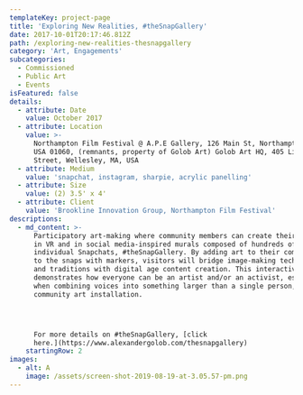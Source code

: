```yaml
---
templateKey: project-page
title: 'Exploring New Realities, #theSnapGallery'
date: 2017-10-01T20:17:46.812Z
path: /exploring-new-realities-thesnapgallery
category: 'Art, Engagements'
subcategories:
  - Commissioned
  - Public Art
  - Events
isFeatured: false
details:
  - attribute: Date
    value: October 2017
  - attribute: Location
    value: >-
      Northampton Film Festival @ A.P.E Gallery, 126 Main St, Northampton, MA,
      USA 01060, (remnants, property of Golob Art) Golob Art HQ, 405 Linden
      Street, Wellesley, MA, USA 
  - attribute: Medium
    value: 'snapchat, instagram, sharpie, acrylic panelling'
  - attribute: Size
    value: (2) 3.5' x 4'
  - attribute: Client
    value: 'Brookline Innovation Group, Northampton Film Festival'
descriptions:
  - md_content: >-
      Participatory art-making where community members can create their own 3D
      in VR and in social media-inspired murals composed of hundreds of
      individual Snapchats, #theSnapGallery. By adding art to their compositions
      to the snaps with markers, visitors will bridge image-making techniques
      and traditions with digital age content creation. This interactive project
      demonstrates how everyone can be an artist and/or an activist, especially
      when combining voices into something larger than a single person, like a
      community art installation.




      For more details on #theSnapGallery, [click
      here.](https://www.alexandergolob.com/thesnapgallery)
    startingRow: 2
images:
  - alt: A
    image: /assets/screen-shot-2019-08-19-at-3.05.57-pm.png
---
```



